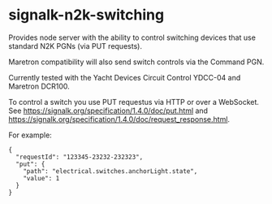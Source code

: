 # signalk-n2k-switching

Provides node server with the ability to control switching devices that use standard N2K PGNs (via PUT requests).

Maretron compatibility will also send switch controls via the Command PGN.

Currently tested with the Yacht Devices Circuit Control YDCC-04 and Maretron DCR100.

To control a switch you use PUT requestus via HTTP or over a WebSocket. See https://signalk.org/specification/1.4.0/doc/put.html and https://signalk.org/specification/1.4.0/doc/request_response.html.

For example:
```
{
  "requestId": "123345-23232-232323",
  "put": {
    "path": "electrical.switches.anchorLight.state",
    "value": 1
  }
}
```
